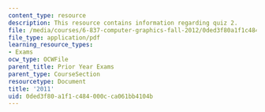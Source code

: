```yaml
---
content_type: resource
description: This resource contains information regarding quiz 2.
file: /media/courses/6-837-computer-graphics-fall-2012/0ded3f80a1f1c484000cca061bb4104b_MIT6_837F12_2011_final.pdf
file_type: application/pdf
learning_resource_types:
- Exams
ocw_type: OCWFile
parent_title: Prior Year Exams
parent_type: CourseSection
resourcetype: Document
title: '2011'
uid: 0ded3f80-a1f1-c484-000c-ca061bb4104b
---
```

